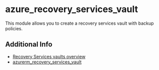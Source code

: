 # azure_recovery_services_vault

This module allows you to create a recovery services vault with backup policies.

## Additional Info

* [Recovery Services vaults overview](https://learn.microsoft.com/en-us/azure/backup/backup-azure-recovery-services-vault-overview)
* [azurerm_recovery_services_vault](https://registry.terraform.io/providers/hashicorp/azurerm/latest/docs/resources/recovery_services_vault.html)
